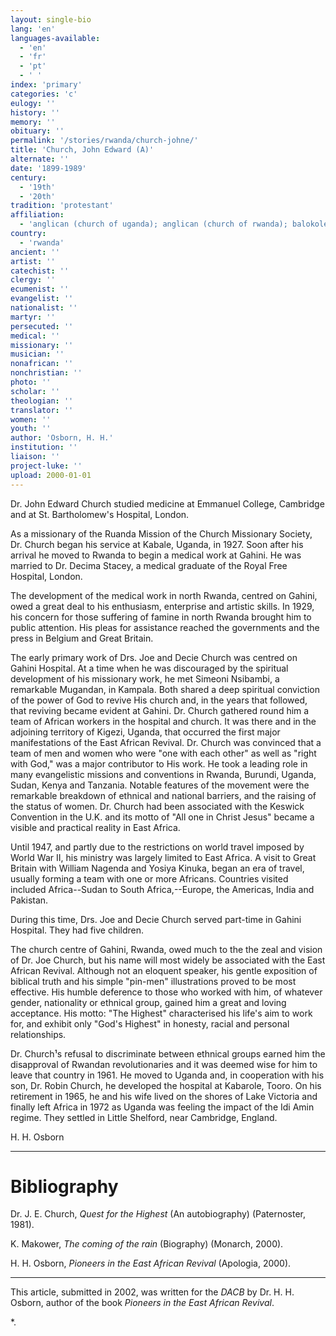 ```yaml
---
layout: single-bio
lang: 'en'
languages-available:
  - 'en'
  - 'fr'
  - 'pt'
  - ' '
index: 'primary'
categories: 'c'
eulogy: ''
history: ''
memory: ''
obituary: ''
permalink: '/stories/rwanda/church-johne/'
title: 'Church, John Edward (A)'
alternate: ''
date: '1899-1989'
century:
  - '19th'
  - '20th'
tradition: 'protestant'
affiliation:
  - 'anglican (church of uganda); anglican (church of rwanda); balokole movement'
country:
  - 'rwanda'
ancient: ''
artist: ''
catechist: ''
clergy: ''
ecumenist: ''
evangelist: ''
nationalist: ''
martyr: ''
persecuted: ''
medical: ''
missionary: ''
musician: ''
nonafrican: ''
nonchristian: ''
photo: ''
scholar: ''
theologian: ''
translator: ''
women: ''
youth: ''
author: 'Osborn, H. H.'
institution: ''
liaison: ''
project-luke: ''
upload: 2000-01-01
---
```



Dr. John Edward Church studied medicine at Emmanuel College, Cambridge and at St. Bartholomew's Hospital, London.

As a missionary of the Ruanda Mission of the Church Missionary Society, Dr. Church began his service at Kabale, Uganda, in 1927.  Soon after his arrival he moved to Rwanda to begin a medical work at Gahini.  He was married to Dr. Decima Stacey, a medical graduate of the Royal Free Hospital, London.

The development of the medical work in north Rwanda, centred on Gahini, owed a great deal to his enthusiasm, enterprise and artistic skills.  In 1929, his concern for those suffering of famine in north Rwanda brought him to public attention.  His pleas for assistance reached the governments and the press in Belgium and Great Britain.

The early primary work of Drs. Joe and Decie Church was centred on Gahini Hospital.  At a time when he was discouraged by the spiritual development of his missionary work, he met Simeoni Nsibambi, a remarkable Mugandan, in Kampala.  Both shared a deep spiritual conviction of the power of God to revive His church and, in the years that followed, that reviving became evident at Gahini.  Dr. Church gathered round him a team of African workers in the hospital and church.  It was there and in the adjoining territory of Kigezi, Uganda, that occurred the first major manifestations of the East African Revival.  Dr. Church was convinced that a team of men and women who were "one with each other" as well as "right with God," was a major contributor to His work.  He took a leading role in many evangelistic missions and conventions in Rwanda, Burundi, Uganda, Sudan, Kenya and Tanzania. Notable features of the movement were the remarkable breakdown of ethnical and national barriers, and the raising of the status of women.  Dr. Church had been associated with the Keswick Convention in the U.K. and its motto of "All one in Christ Jesus" became a visible and practical reality in East Africa.

Until 1947, and partly due to the restrictions on world travel imposed by World War II, his ministry was largely limited to East Africa.  A visit to Great Britain with William Nagenda and Yosiya Kinuka, began an era of travel, usually forming a team with one or more Africans. Countries visited included Africa--Sudan to South Africa,--Europe, the Americas, India and Pakistan.

During this time, Drs. Joe and Decie Church served part-time in Gahini Hospital.  They had five children.

The church centre of Gahini, Rwanda, owed much to the the zeal and vision of Dr. Joe Church, but his name will most widely be associated with the East African Revival. Although not an eloquent speaker, his gentle exposition of biblical truth and his simple "pin-men" illustrations proved to be most effective. His humble deference to those who worked with him, of whatever gender, nationality or ethnical group, gained him a great and loving acceptance.  His motto: "The Highest" characterised his life's aim to work for, and exhibit only "God's Highest" in honesty, racial and personal relationships.

Dr. Church¹s refusal to discriminate between ethnical groups earned him the disapproval of Rwandan revolutionaries and it was deemed wise for him to leave that country in 1961. He moved to Uganda and,   in cooperation with his son, Dr. Robin Church, he developed the hospital at Kabarole, Tooro.  On his retirement in 1965, he and his wife lived on the shores of Lake Victoria and finally left Africa in 1972 as Uganda was feeling the impact of the Idi Amin regime. They settled in Little Shelford, near Cambridge, England.

H. H. Osborn

---

# Bibliography

Dr. J. E. Church, *Quest for the Highest* (An autobiography) (Paternoster, 1981).

K. Makower, *The coming of the rain* (Biography)  (Monarch, 2000).

H. H. Osborn, *Pioneers in the East African Revival* (Apologia, 2000).

---

This article, submitted in 2002, was written for the *DACB* by Dr. H. H. Osborn, author of the book *Pioneers in the East African Revival*.

*.
